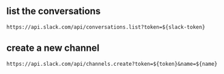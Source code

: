 ## list the conversations
```
https://api.slack.com/api/conversations.list?token=${slack-token}
```


## create a new channel
```
https://api.slack.com/api/channels.create?token=${token}&name=${name}
```